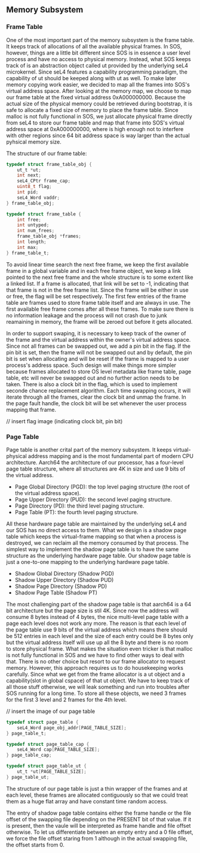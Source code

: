 ## Memory Subsystem

### Frame Table

One of the most important part of the memory subsystem is the frame table. It keeps track of allocations of all the available physical frames. In SOS, however, things are a little bit different since SOS is in essence a user level process and have no access to physical memory. Instead, what SOS keeps track of is an abstraction object called ut provided by the underlying seL4 microkernel. Since seL4 features a capability programming paradigm, the capability of ut should be keeped along with ut as well. To make later memory copying work easier, we decided to map all the frames into SOS's virtual address space. After looking at the memory map, we choose to map our frame table at the fixed virtual address 0xA000000000. Because the actual size of the physical memory could be retrieved during bootstrap, it is safe to allocate a fixed size of memory to place the frame table. Since malloc is not fully functional in SOS, we just allocate physical frame directly from seL4 to store our frame table and map that frame into SOS's virtual address space at 0xA000000000, where is high enough not to interfere with other regions since 64 bit address space is way larger than the actual pyhsical memory size.

The structure of our frame table:

```c
typedef struct frame_table_obj {
    ut_t *ut;
    int next;
    seL4_CPtr frame_cap;
    uint8_t flag;
    int pid;
    seL4_Word vaddr;
} frame_table_obj;

typedef struct frame_table {
    int free;
    int untyped;
    int num_frees;
    frame_table_obj *frames;
    int length;
    int max;
} frame_table_t;
```

To avoid linear time search the next free frame, we keep the first available frame in a global variable and in each free frame object, we keep a link pointed to the next free frame and the whole structure is to some extent like a linked list. If a frame is allocated, that link will be set to -1, indicating that that frame is not in the free frame list. Since the frame will be either in use or free, the flag will be set respectively. The first few entries of the frame table are frames used to store frame table itself and are always in use. The first available free frame comes after all these frames. To make sure there is no information leakage and the process will not crash due to junk reamaining in memory, the frame will be zeroed out before it gets allocated. 

In order to support swaping, it is necessary to keep track of the owner of the frame and the virtual address within the owner's virtual address space. Since not all frames can be swapped out, we add a pin bit in the flag. If the pin bit is set, then the frame will not be swapped out and by default, the pin bit is set when allocating and will be reset if the frame is mapped to a user process's address space. Such design will make things more simpler because frames allocated to store OS level metadata like frame table, page table, etc will never be swapped out and no further action needs to be taken. There is also a clock bit in the flag, which is used to implement seconde chance replacement algorithm. Each time swapping occurs, it will iterate through all the frames, clear the clock bit and unmap the frame. In the page fault handle, the clock bit will be set whenever the user process mapping that frame. 

// insert flag image (indicating clock bit, pin bit)



### Page Table

Page table is another crital part of the memory subsystem. It keeps virtual-physical address mapping and is the most fundamental part of modern CPU architecture. Aarch64 the architecture of our processor, has a four-level page table structure, where all structures are 4K in size and use 9 bits of the virtual address.

- Page Global Directory (PGD): the top level paging structure (the root of the virtual address space).
- Page Upper Directory (PUD): the second level paging structure.
- Page Directory (PD): the third level paging structure.
- Page Table (PT): the fourth level paging structure.

All these hardware page table are maintained by the underlying seL4 and our SOS has no direct access to them. What we design is a shadow page table which keeps the virtual-frame mapping so that when a process is destroyed, we can reclaim all the memory consumed by that process. The simplest way to implement the shadow page table is to have the same structure as the underlying hardware page table. Our shadow page table is just a one-to-one mapping to the underlying hardware page table. 

* Shadow Global Directory (Shadow PGD)
* Shadow Upper Directory (Shadow PUD)
* Shadow Page Directory (Shadow PD)
* Shadow Page Table (Shadow PT)

The most challenging part of the shadow page table is that aarch64 is a 64 bit architecture but the page size is stil 4K. Since now the address will consume 8 bytes instead of 4 bytes, the nice multi-level page table with a page each level does not work any more. The reason is that each level of the page table use 9 bits of the virtual address which means there should be 512 entries in each level and the size of each entry could be 8 bytes only but the virtual address itself will use up all the 8 byte and there is no room to store physical frame. What makes the situation even tricker is that malloc is not fully functional in SOS and we have to find other ways to deal with that. There is no other choice but resort to our frame allocator to request memory. However, this approach requires us to do  housekeeping works carefully. Since what we get from the frame allocator is a ut object and a capability(slot in global cspace) of that ut object. We have to keep track of all those stuff otherwise, we will leak something and run into troubles after SOS running for a long time. To store all these objects, we need 3 frames for the first 3 level and 2 frames for the 4th level. 

// insert the image of our page table



``` c
typedef struct page_table {
    seL4_Word page_obj_addr[PAGE_TABLE_SIZE];
} page_table_t;

typedef struct page_table_cap {
    seL4_Word cap[PAGE_TABLE_SIZE];
} page_table_cap;

typedef struct page_table_ut {
    ut_t *ut[PAGE_TABLE_SIZE];
} page_table_ut;
```

The structure of our page table is just a thin wrapper of the frames and at each level, these frames are allocated contiguously so that we could treat them as a huge flat array and have constant time random access.

The entry of shadow page table contains either the frame handle or the file offset of the swapping file depending on the PRESENT bit of that value. If it is present, then the vaule will be interpreted as frame handle and file offset otherwise. To let us differentiate between an empty entry and a 0 file offset, we force the file offset staring from 1 although in the actual swapping file, the offset starts from 0. 



